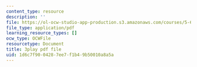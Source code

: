 ```yaml
---
content_type: resource
description: ''
file: https://ol-ocw-studio-app-production.s3.amazonaws.com/courses/5-61-physical-chemistry-fall-2017/1d6c7f9004287ee7f1b49b50010a8a5a_BOryXuUMjI0.pdf
file_type: application/pdf
learning_resource_types: []
ocw_type: OCWFile
resourcetype: Document
title: 3play pdf file
uid: 1d6c7f90-0428-7ee7-f1b4-9b50010a8a5a
---
```

